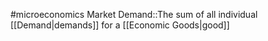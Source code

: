 #microeconomics 
Market Demand::The sum of all individual [[Demand|demands]] for a [[Economic Goods|good]]
<!--SR:!2023-11-25,3,250-->